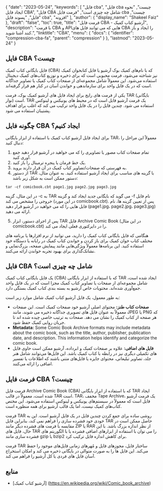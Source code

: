{
  "date": "2023-05-24",
  "keywords": [
"فایل cba",
"فایل cba چیست",
"نحوه ایجاد فایل CBA",
"فایل CBA شامل چه چیزی است",
"فرمت فایل cba چیست",
"فایل",
"پسوند فایل cba",
"افزونه"
],
  "author": {
    "display_name": "Shakeel Faiz"
},
  "draft": "false",
  "toc": true,
  "title": "فرمت فایل CBA - آرشیو کتاب کمیک",
  "description": "با فرمت CBA و APIهایی که می توانند فایل های CBA را ایجاد و باز کنند آشنا شوید.",
  "linktitle": "CBA",
  "menu": {
    "docs": {
      "identifier": "compression-cba-fa",
      "parent": "compression"
}
},
  "lastmod": "2023-05-24"
}

## فایل CBA چیست؟

فایل بایگانی کتاب کمیک (CBA) که با نام‌های کمیک بوک آرشیو یا فایل کتابخوان کمیک نیز شناخته می‌شود، فرمت محبوبی است که برای ذخیره و توزیع کتاب‌های کمیک دیجیتال استفاده می‌شود. این معمولاً شامل مجموعه‌ای از صفحات کتاب کمیک یا تصاویر جداگانه است که در یک فایل واحد برای سازماندهی و خواندن آسان در کنار هم قرار گرفته‌اند.

یکی از فرمت های رایج برای ایجاد فایل های آرشیو کمیک بوک، فرمت TAR (بایگانی نوار) است. TAR یک فرمت آرشیو فایل است که در محیط های یونیکس و لینوکس استفاده می شود. چندین فایل را در یک فایل واحد ترکیب می کند که اغلب برای اهداف پشتیبان استفاده می شود.

## چگونه فایل CBA ایجاد کنیم؟

برای ایجاد فایل آرشیو کتاب کمیک با استفاده از ابزار بایگانی TAR، معمولاً این مراحل را دنبال کنید:

1. تمام صفحات کتاب مصور یا تصاویری را که می خواهید در آرشیو قرار دهید جمع آوری کنید.
2. یک خط فرمان یا پنجره ترمینال را باز کنید.
3. به فهرستی که صفحات/تصاویر کتاب کمیک در آن قرار دارند بروید.
4. از دستور TAR با گزینه های مناسب برای ایجاد آرشیو استفاده کنید. به عنوان مثال، دستور ممکن است به شکل زیر باشد:

```
tar -cf comicbook.cbt page1.jpg page2.jpg page3.jpg
```

در این مثال، گزینه -c به TAR می گوید که بایگانی جدید ایجاد کند و گزینه -f نام فایل خروجی را مشخص می کند (در این مورد comicbook.cbt). پس از تعیین گزینه ها، نام فایل هایی را که می خواهید در آرشیو قرار دهید (page1.jpg، page2.jpg، page3.jpg) ارائه می دهید.

5. پس از اجرای دستور، ابزار TAR فایل Archive Comic Book (در این مثال comicbook.cbt) را در دایرکتوری فعلی ایجاد می کند.

هنگامی که فایل بایگانی کتاب کمیک را دارید، می توانید از نرم افزارها یا برنامه های مختلف کتاب خوان کمیک برای باز کردن و خواندن کتاب کمیک در رایانه یا دستگاه خود استفاده کنید. این برنامه‌ها معمولاً ویژگی‌هایی مانند پیمایش صفحه، بزرگ‌نمایی و نشانک‌گذاری برای بهبود تجربه خواندن ارائه می‌کنند.

## فایل CBA شامل چه چیزی است؟

یک فایل بایگانی کتاب کمیک (CBA) که با استفاده از ابزار بایگانی TAR ایجاد شده است، شامل مجموعه‌ای از صفحات یا تصاویر کتاب کمیک مجزا است که در یک فایل واحد جمع‌آوری شده‌اند. محتویات خاص آرشیو به بسته بندی کتاب کمیک بستگی دارد.

به طور معمول، یک فایل آرشیو کتاب کمیک شامل موارد زیر است:

- **صفحات کتاب طنز:** محتوای اصلی آرشیو خود صفحات کمیک است. این صفحات معمولاً به عنوان فایل های تصویری جداگانه ذخیره می شوند، مانند JPEG یا PNG که هر صفحه از کتاب کمیک را نشان می دهد. صفحات به ترتیب خاصی چیده شده اند تا جریان روایی کمیک حفظ شود.
- **Metadata:** Some Comic Book Archive formats may include metadata about the comic book, such as the title, author, publisher, publication date, and description. This information helps identify and categorize the comic book.
- **فایل های اضافی:** علاوه بر صفحات کمیک و ابرداده، آرشیو ممکن است حاوی فایل های تکمیلی دیگری نیز در رابطه با کتاب کمیک باشد. این فایل‌ها می‌توانند شامل هنر جلد، تصاویر تبلیغاتی، محتوای جایزه یا فایل‌های متنی باشند که اطلاعات یا تفسیر اضافی را ارائه می‌کنند.

## فرمت فایل CBA چیست؟

فرمت فایل Archive Comic Book (CBA) که با استفاده از ابزار بایگانی TAR ایجاد شده است، معمولاً در قالب TAR است. TAR، مخفف Tape Archive، یک فرمت آرشیو فایل است که معمولاً در سیستم‌های یونیکس و لینوکس استفاده می‌شود. این مختص کتاب‌های کمیک نیست، اما یک قالب آرشیو برای همه منظوره است.

فرمت TAR روشی ساده برای جمع کردن چندین فایل در یک فایل آرشیو است. این به خودی خود فشرده سازی را فراهم نمی کند، بنابراین فایل TAR حاصل ممکن است در مقایسه با فرمت های فشرده دیگر مانند ZIP یا RAR از نظر اندازه بزرگ باشد. با این حال، فایل های TAR را می توان با استفاده از ابزارهای اضافی فشرده یا با الگوریتم های فشرده سازی مانند gzip یا bzip2 برای کاهش اندازه فایل ترکیب کرد.

فرمت TAR ساختار فایل، مجوزهای فایل و مُهرهای زمانی فایل‌های موجود را حفظ می‌کند. این فایل ها را به صورت متوالی در بایگانی ذخیره می کند و امکان استخراج آسان فایل های فردی یا کل آرشیو را فراهم می کند.

## منابع
* [آرشیو کتاب کمیک] (https://en.wikipedia.org/wiki/Comic_book_archive)


